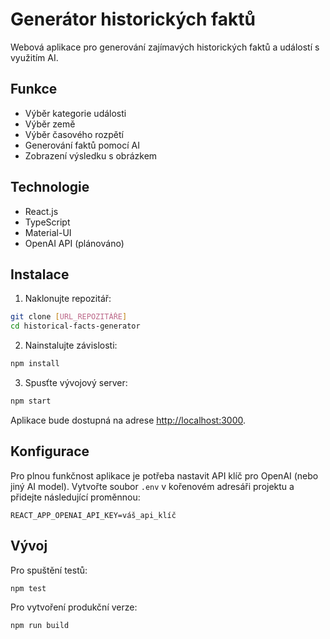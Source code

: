 # Generátor historických faktů

Webová aplikace pro generování zajímavých historických faktů a událostí s využitím AI.

## Funkce

- Výběr kategorie události
- Výběr země
- Výběr časového rozpětí
- Generování faktů pomocí AI
- Zobrazení výsledku s obrázkem

## Technologie

- React.js
- TypeScript
- Material-UI
- OpenAI API (plánováno)

## Instalace

1. Naklonujte repozitář:
```bash
git clone [URL_REPOZITÁŘE]
cd historical-facts-generator
```

2. Nainstalujte závislosti:
```bash
npm install
```

3. Spusťte vývojový server:
```bash
npm start
```

Aplikace bude dostupná na adrese [http://localhost:3000](http://localhost:3000).

## Konfigurace

Pro plnou funkčnost aplikace je potřeba nastavit API klíč pro OpenAI (nebo jiný AI model). Vytvořte soubor `.env` v kořenovém adresáři projektu a přidejte následující proměnnou:

```
REACT_APP_OPENAI_API_KEY=váš_api_klíč
```

## Vývoj

Pro spuštění testů:
```bash
npm test
```

Pro vytvoření produkční verze:
```bash
npm run build
``` 